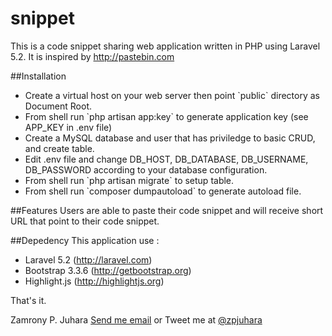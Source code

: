 # snippet

This is a code snippet sharing web application written in PHP using Laravel 5.2. It is inspired by <a href="http://pastebin.com">http://pastebin.com</a>

##Installation
<ul>
 <li>Create a virtual host on your web server then point `public` directory as Document Root.</li>
 <li>From shell run `php artisan app:key` to generate application key (see APP_KEY in .env file)</li>
 <li>Create a MySQL database and user that has priviledge to basic CRUD, and create table.</li>
 <li>Edit .env file and change DB_HOST, DB_DATABASE, DB_USERNAME, DB_PASSWORD according to your database configuration.</li>
 <li>From shell run `php artisan migrate` to setup table.</li>
 <li>From shell run `composer dumpautoload` to generate autoload file.</li>
</ul>
##Features
 Users are able to paste their code snippet and will receive short URL that point to their code snippet.
 
##Depedency
This application use :
<ul>
<li>Laravel 5.2 (<a href="http://laravel.com">http://laravel.com</a>)</li>
<li>Bootstrap 3.3.6 (<a href="http://getbootstrap.org">http://getbootstrap.org</a>)</li>
<li>Highlight.js (<a href="http://highlightjs.org">http://highlightjs.org</a>)</li>
</ul>

That's it.

Zamrony P. Juhara
<a href="mailto:zamronypj@yahoo.com">Send me email</a> or Tweet me at <a href="http://twitter.com/zpjuhara">@zpjuhara</a>

